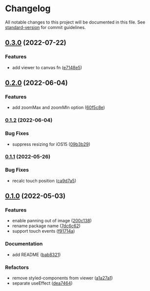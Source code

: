 # Changelog

All notable changes to this project will be documented in this file. See [standard-version](https://github.com/conventional-changelog/standard-version) for commit guidelines.

## [0.3.0](https://github.com/frouriolabs/react-paper-viewer/compare/v0.2.0...v0.3.0) (2022-07-22)


### Features

* add viewer to canvas fn ([e7148e5](https://github.com/frouriolabs/react-paper-viewer/commit/e7148e5c888dcd98bf0cd4232c3229bc838743d3))

## [0.2.0](https://github.com/frouriolabs/react-paper-viewer/compare/v0.1.2...v0.2.0) (2022-06-04)


### Features

* add zoomMax and zoomMIn option ([60f5c8e](https://github.com/frouriolabs/react-paper-viewer/commit/60f5c8ef825bce65a7a28e0f6d6ac7d0c11dae2e))

### [0.1.2](https://github.com/frouriolabs/react-paper-viewer/compare/v0.1.1...v0.1.2) (2022-06-04)


### Bug Fixes

* suppress resizing for iOS15 ([09b3b29](https://github.com/frouriolabs/react-paper-viewer/commit/09b3b29460808eb523c12269887e847f7fab7006))

### [0.1.1](https://github.com/frouriolabs/react-paper-viewer/compare/v0.1.0...v0.1.1) (2022-05-26)


### Bug Fixes

* recalc touch position ([ca9d7a5](https://github.com/frouriolabs/react-paper-viewer/commit/ca9d7a5d5b1d30fb7856601bd046e2bdf7c98224))

## [0.1.0](https://github.com/frouriolabs/react-paper-viewer/compare/v0.0.2...v0.1.0) (2022-05-03)


### Features

* enable panning out of image ([200c138](https://github.com/frouriolabs/react-paper-viewer/commit/200c138f093ab381b4234b7ee26ea57407941433))
* rename package name ([7dc6c62](https://github.com/frouriolabs/react-paper-viewer/commit/7dc6c62dde49e717b8baf4d430f0f0b629393cdc))
* support touch events ([f91714a](https://github.com/frouriolabs/react-paper-viewer/commit/f91714a629237a68331a9870e09328b9ca73ba15))


### Documentation

* add README ([bab8321](https://github.com/frouriolabs/react-paper-viewer/commit/bab83214c384c9a9d340c0b797a2144ac80e4e56))


### Refactors

* remove styled-components from viewer ([a1a27a1](https://github.com/frouriolabs/react-paper-viewer/commit/a1a27a10cf62cc819e111695089d9d73a62e4620))
* separate useEffect ([dea7464](https://github.com/frouriolabs/react-paper-viewer/commit/dea7464dfa7e0f8739cbb67da645346ecfabc2f1))
